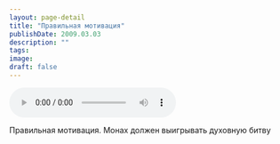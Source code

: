 ```yaml
---
layout: page-detail
title: "Правильная мотивация"
publishDate: 2009.03.03
description: ""
tags:
image:
draft: false
---
```


<audio title="2009.03.03 - Правильная мотивация.mp3" src="https://filer-api.advayta.org/v1.0/public/files/73078" controls=""></audio>

 Правильная мотивация. Монах должен выигрывать духовную битву   

  
